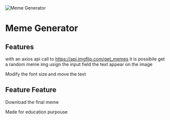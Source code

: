 <img src="https://api.giuseppevignanello.com/storage/public/uploads/KlEHtZBa0axYtWFUJcp9bchwHuk0iN68h596pvEE.png" alt="Meme Generator">

# Meme Generator
## Features

with an axios api call to https://api.imgflip.com/get_memes it is possibile get a random meme img 
usign the input field the text appear on the image 

Modify the font size and move the text 

## Feature Feature 

Download the final meme 

Made for education purpouse 
